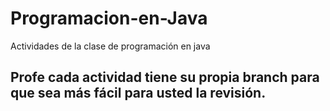 # Programacion-en-Java
Actividades de la clase de programación en java
## Profe cada actividad tiene su propia branch para que sea más fácil para usted la revisión.
